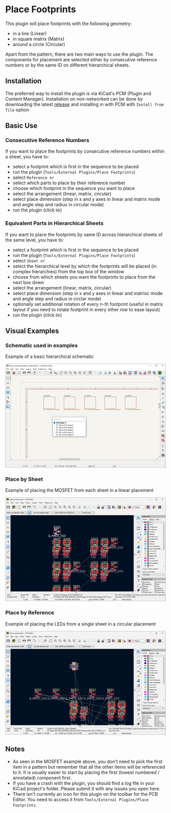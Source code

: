 
# Place Footprints

This plugin will place footprints with the following geometry:

- in a line (Linear)
- in square matrix (Matrix)
- around a circle (Circular)

Apart from the pattern, there are two main ways to use the plugin. The components for placement are selected either by
consecutive reference numbers or by the same ID on different hierarchical sheets.

## Installation

The preferred way to install the plugin is via KiCad's PCM (Plugin and Content Manager). Installation on non-networked
can be done by downloading the latest [release](https://github.com/MitjaNemec/PlaceFootprints/releases) and installing
in with PCM with `Install from file` option 

## Basic Use

### Consecutive Reference Numbers
If you want to place the footprints by consecutive reference numbers within a sheet, you have to:

- select a footprint which is first in the sequence to be placed
- run the plugin (`Tools/External Plugins/Place Footprints`)
- select `Reference nr`
- select which parts to place by their reference number
- choose which footprint in the sequence you want to place
- select the arrangement (linear, matrix, circular)
- select place dimension (step in x and y axes in linear and matrix mode and angle step and radius in circular mode)
- run the plugin (click `Ok`)

### Equivalent Parts in Hierarchical Sheets
If you want to place the footprints by same ID across hierarchical sheets of the same level, you have to:

- select a footprint which is first in the sequence to be placed
- run the plugin (`Tools/External Plugins/Place Footprints`)
- select `Sheet nr`
- select the hierarchical level by which the footprints will be placed (in complex hierarchies) from the top box of the window
- choose from which sheets you want the footprints to place from the next box down
- select the arrangement (linear, matrix, circular)
- select place dimension (step in x and y axes in linear and matrixc mode and angle step and radius in circlar mode)
- optionally set additional rotation of every n-th footprint (useful in matrix layout if you need to rotate footprint
  in every other row to ease layout)
- run the plugin (click `Ok`)

## Visual Examples

### Schematic used in examples
Example of a basic hierarchical schematic

![Hierarchical Schematic](https://raw.githubusercontent.com/MitjaNemec/PlaceFootprints/main/screenshots/place_by_example_schematic.gif)

### Place by Sheet
Example of placing the MOSFET from each sheet in a linear placement

![Place by sheet ID](https://raw.githubusercontent.com/MitjaNemec/PlaceFootprints/main/screenshots/place_by_sheet.gif)

### Place by Reference
Example of placing the LEDs from a single sheet in a circular placement

![Place by reference number](https://raw.githubusercontent.com/MitjaNemec/PlaceFootprints/main/screenshots/place_by_ref.gif)

## Notes

- As seen in the MOSFET example above, you don't need to pick the first item in a pattern but remember that all the
  other items will be referenced to it. It is usually easier to start by placing the first (lowest numbered / annotated)
  component first.
- If you have a crash with the plugin, you should find a log file in your KiCad project's folder. Please submit it with
  any issues you open here.
- There isn't currently an icon for this plugin on the toolbar for the PCB Editor. You need to access it from
  `Tools/External Plugins/Place Footprints`.


